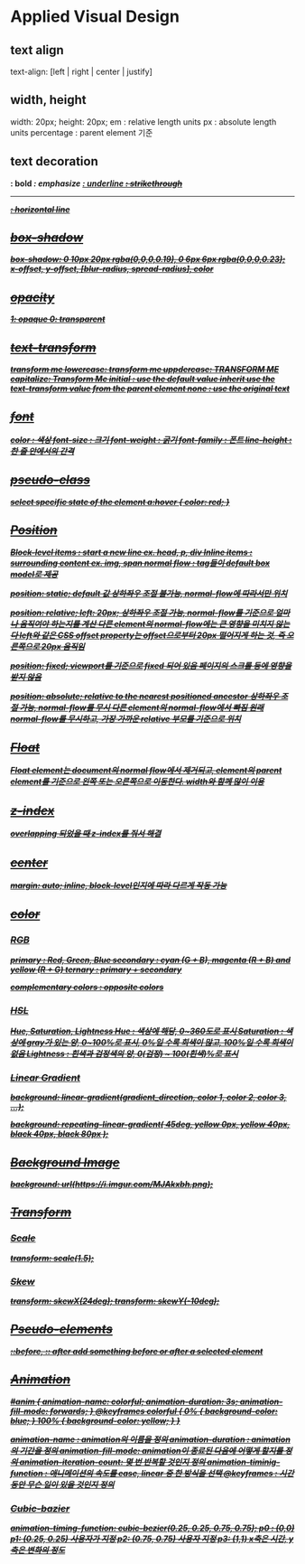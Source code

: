 # Applied Visual Design
## text align
text-align: [left | right | center | justify]

## width, height
width: 20px;
height: 20px;
em : relative length units
px : absolute length units
percentage : parent element 기준

## text decoration
<strong> : bold
<em> : emphasize
<u> : underline
<s> : strikethrough
<hr> : horizontal line

## box-shadow
box-shadow: 0 10px 20px rgba(0,0,0,0.19), 0 6px 6px rgba(0,0,0,0.23);
x-offset, y-offset, [blur-radius, spread-radius], color

## opacity
1: opaque
0: transparent

## text-transform
transform me
lowercase: transform me
uppdercase: TRANSFORM ME
capitalize: Transform Me
initial : use the default value
inherit use the text-transform value from the parent element
none : use the original text

## font
color : 색상
font-size : 크기
font-weight : 굵기
font-family : 폰트
line-height : 한 줄 안에서의 간격

## pseudo-class
select specific state of the element
a:hover {
color: red;
}

## Position
Block-level items : start a new line ex. head, p, div
Inline items : surrounding content ex. img, span
normal flow : tag들이 default box model로 제공

position: static;
default 값
상하좌우 조절 불가능, normal-flow에 따라서만 위치

position: relative;
left: 20px;
상하좌우 조절 가능, normal-flow를 기준으로 얼마나 움직여야 하는지를 계산
다른 element의 normal-flow에는 큰 영향을 미치지 않는다
left와 같은 CSS offset property는 offset으로부터 20px 떨어지게 하는 것, 즉 오른쪽으로 20px 움직임

position: fixed;
viewport를 기준으로 fixed 되어 있음
페이지의 스크롤 등에 영향을 받지 않음

position: absolute;
relative to the nearest positioned ancestor
상하좌우 조절 가능, normal-flow를 무시
다른 element의 normal-flow에서 빠짐
원래 normal-flow를 무시하고, 가장 가까운 relative 부모를 기준으로 위치

## Float
Float element는 document의 normal flow에서 제거되고, element의 parent element를 기준으로 왼쪽 또는 오른쪽으로 이동한다. 
width와 함께 많이 이용

## z-index
overlapping 되었을 때 z-index를 줘서 해결

## center
margin: auto;
inline, block-level인지에 따라 다르게 작동 가능

## color
### RGB
primary : Red, Green, Blue
secondary : cyan (G + B), magenta (R + B) and yellow (R + G)
ternary : primary + secondary

complementary colors : opposite colors

### HSL
Hue, Saturation, Lightness
Hue : 색상에 해당, 0~360도로 표시
Saturation : 색상에 gray가 있는 양, 0~100%로 표시, 0%일 수록 회색이 많고, 100%일 수록 회색이 없음
Lightness : 흰색과 검정색의 양, 0(검정) ~ 100(흰색)%로 표시

### Linear Gradient
background: linear-gradient(gradient_direction, color 1, color 2, color 3, …);

background: repeating-linear-gradient(
45deg,
yellow 0px,
yellow 40px,
black 40px,
black 80px
);

## Background Image
background: url(https://i.imgur.com/MJAkxbh.png);

## Transform
### Scale
transform: scale(1.5);

### Skew
transform: skewX(24deg);
transform: skewY(-10deg);

## Pseudo-elements
::before, :: after
add something before or after a selected element

## Animation
#anim {
  animation-name: colorful;
  animation-duration: 3s;
  animation-fill-mode: forwards;
}
@keyframes colorful {
  0% {
    background-color: blue;
  }
  100% {
    background-color: yellow;
  }
}

animation-name : animation의 이름을 정의
animation-duration : animation의 기간을 정의
animation-fill-mode: animation이 종료된 다음에 어떻게 할지를 정의
animation-iteration-count: 몇 번 반복할 것인지 정의
animation-timinig-function : 애니메이션의 속도를 ease, linear 중 한 방식을 선택
@keyframes : 시간동안 무슨 일이 있을 것인지 정의

### Cubic-bazier
animation-timing-function: cubic-bezier(0.25, 0.25, 0.75, 0.75);
p0 : (0,0)
p1: (0.25, 0.25) 사용자가 지정
p2: (0.75, 0.75) 사용자 지정
p3: (1,1)
x축은 시간, y축은 변화의 정도